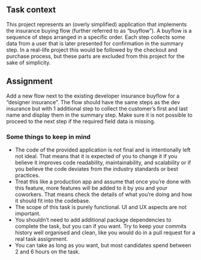 ## Task context
This project represents an (overly simplified) application that implements the insurance buying flow (further referred to as “buyflow”). A buyflow is a sequence of steps arranged in a specific order. Each step collects some data from a user that is later presented for confirmation in the summary step. In a real-life project this would be followed by the checkout and purchase process, but these parts are excluded from this project for the sake of simplicity.

## Assignment
Add a new flow next to the existing developer insurance buyflow for a “designer insurance”. The flow should have the same steps as the dev insurance but with 1 additional step to collect the customer’s first and last name and display them in the summary step. Make sure it is not possible to proceed to the next step if the required field data is missing.

### Some things to keep in mind
- The code of the provided application is not final and is intentionally left not ideal. That means that it is expected of you to change it if you believe it improves code readability, maintainability, and scalability or if you believe the code deviates from the industry standards or best practices.
- Treat this like a production app and assume that once you’re done with this feature, more features will be added to it by you and your coworkers. That means check the details of what you’re doing and how it should fit into the codebase.
- The scope of this task is purely functional. UI and UX aspects are not important.
- You shouldn’t need to add additional package dependencies to complete the task, but
you can if you want.
Try to keep your commits history well organised and clean, like you would do in a pull request for a real task assignment.
- You can take as long as you want, but most candidates spend between 2 and 6 hours on the task.

